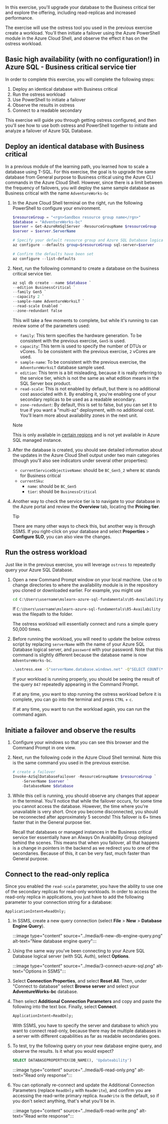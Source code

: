 In this exercise, you'll upgrade your database to the Business critical tier and explore the offering, including read-replicas and increased performance.

The exercise will use the ostress tool you used in the previous exercise create a workload. You'll then initiate a failover using the Azure PowerShell module in the Azure Cloud Shell, and observe the effect it has on the ostress workload.  

## Basic high availability (with no configuration!) in Azure SQL - Business critical service tier

In order to complete this exercise, you will complete the following steps:

1. Deploy an identical database with Business critical
1. Run the ostress workload  
1. Use PowerShell to initiate a failover  
1. Observe the results in ostress  
1. Connect to a readable secondary

This exercise will guide you through getting ostress configured, and then you'll see how to use both ostress and PowerShell together to initiate and analyze a failover of Azure SQL Database.  

## Deploy an identical database with Business critical

In a previous module of the learning path, you learned how to scale a database using T-SQL. For this exercise, the goal is to upgrade the same database from General purpose to Business critical using the Azure CLI commands in the Azure Cloud Shell. However, since there is a limit between the frequency of failovers, you will deploy the same sample database as Business critical with the name `AdventureWorks-bc`  

1. In the Azure Cloud Shell terminal on the right, run the following PowerShell to configure your environment.  

    ```powershell
    $resourceGroup = "<rgn>Sandbox resource group name</rgn>"
    $database = "AdventureWorks-bc"
    $server = Get-AzureRmSqlServer -ResourceGroupName $resourceGroup
    $server = $server.ServerName

    # Specify your default resource group and Azure SQL Database logical server
    az configure --defaults group=$resourceGroup sql-server=$server

    # Confirm the defaults have been set
    az configure --list-defaults
    ```

1. Next, run the following command to create a database on the business critical service tier.  

    ```powershell
    az sql db create --name $database `
    --edition BusinessCritical `
    --family Gen5 `
    --capacity 2 `
    --sample-name AdventureWorksLT `
    --read-scale Enabled `
    --zone-redundant false
    ```

    This will take a few moments to complete, but while it's running to can review some of the parameters used:

    * `family`: This term specifies the hardware generation. To be consistent with the previous exercise, `Gen5` is used.
    * `capacity`: This term is used to specify the number of DTUs or vCores. To be consistent with the previous exercise, `2` vCores are used.
    * `sample-name`: To be consistent with the previous exercise, the `AdventureWorksLT` database sample used.
    * `edition`: This term is a bit misleading, because it is really referring to the service tier, which is not the same as what edition means in the SQL Server box product.  
    * `read-scale`: This is not enabled by default, but there is no additional cost associated with it. By enabling it, you're enabling one of your secondary replicas to be used as a readable secondary.  
    * `zone-redundant`: By default, this is set to false, but you can set it to true if you want a "multi-az" deployment, with no additional cost. You'll learn more about availability zones in the next unit.

    > [!NOTE]
    > This is only available in [certain regions](https://docs.microsoft.com/azure/availability-zones/az-overview#services-support-by-region?azure-portal=true) and is not yet available in Azure SQL managed instance.  

1. After the database is created, you should see detailed information about the updates in the Azure Cloud Shell output under two main categories (though you'll also see indicators under several other properties):  
    * `currentServiceObjectiveName`: should be `BC_Gen5_2` where `BC` stands for Business critical  
    * `currentSku`:  
        * `name`: should be `BC_Gen5`
        * `tier`: should be `BusinessCritical`  

1. Another way to check the service tier is to navigate to your database in the Azure portal and review the **Overview** tab, locating the **Pricing tier**.  

    > [!TIP]
    > There are many other ways to check this, but another way is through SSMS. If you right-click on your database and select **Properties** > **Configure SLO**, you can also view the changes.  

## Run the ostress workload

Just like in the previous exercise, you will leverage `ostress` to repeatedly query your Azure SQL Database.

1. Open a new Command Prompt window on your local machine. Use `cd` to change directories to where the availability module is in the repository you cloned or downloaded earlier. For example, you might use

    ```cmd
    cd C:\Users\username\mslearn-azure-sql-fundamentals\05-Availability
    ```

    If `C:\Users\username\mslearn-azure-sql-fundamentals\05-Availability` was the filepath to the folder.

    The ostress workload will essentially connect and runs a simple query 50,000 times.

1. Before running the workload, you will need to update the below ostress script by replacing `serverName` with the name of your Azure SQL Database logical server, and `password` with your password. Note that this command is slightly different because the database name is now `AdventureWorks-bc`.

    ```cmd
    .\ostress.exe -S"serverName.database.windows.net" -Q"SELECT COUNT(*) FROM SalesLT.Customer" -U"cloudadmin" -d"AdventureWorks-bc" -P"password" -n1 -r50000
    ```

    If your workload is running properly, you should be seeing the result of the query `847` repeatedly appearing in the Command Prompt.

    If at any time, you want to stop running the ostress workload before it is complete, you can go into the terminal and press `CTRL` + `c`.  

    If at any time, you want to run the workload again, you can run the command again.  

## Initiate a failover and observe the results

1. Configure your windows so that you can see this browser and the Command Prompt in one view.  

1. Next, run the following code in the Azure Cloud Shell terminal. Note this is the same command you used in the previous exercise.

    ```powershell
    # create a failover
    Invoke-AzSqlDatabaseFailover -ResourceGroupName $resourceGroup `
        -ServerName $server `
        -DatabaseName $database
    ```

1. While this cell is running, you should observe any changes that appear in the terminal. You'll notice that while the failover occurs, for some time you cannot access the database. However, the time where you're unavailable is very short. Once you become disconnected, you should be reconnected after approximately 5 seconds! This failover is 6+ times faster that in the General purpose tier.  

    Recall that databases or managed instances in the Business critical service tier essentially have an Always On Availability Group deployed behind the scenes. This means that when you failover, all that happens is a change in pointers in the backend as we redirect you to one of the secondaries. Because of this, it can be very fast, much faster than General purpose.

## Connect to the read-only replica

Since you enabled the `read-scale` parameter, you have the ability to use one of the secondary replicas for read-only workloads. In order to access the read-only replica in applications, you just have to add the following parameter to your connection string for a database:  

```text
ApplicationIntent=ReadOnly;
```

1. In SSMS, create a new query connection (select **File** > **New** > **Database Engine Query**).  

    :::image type="content" source="../media/6-new-db-engine-query.png" alt-text="New database engine query":::  

1. Using the same way you've been connecting to your Azure SQL Database logical server (with SQL Auth), select **Options**.  

    :::image type="content" source="../media/3-connect-azure-sql.png" alt-text="Options in SSMS":::  

1. Select **Connection Properties**, and select **Reset All**. Then, under "Connect to database" select **Browse server** and select your **AdventureWorks-bc** database.  

1. Then select **Additional Connection Parameters** and copy and paste the following into the text box. Finally, select **Connect**.  

    ```sql
    ApplicationIntent=ReadOnly;
    ```  

    With SSMS, you have to specify the server and database to which you want to connect read-only, because there may be multiple databases in a server with different capabilities as far as readable secondaries goes.

1. To test, try the following query on your new database engine query, and observe the results. Is it what you would expect?  

    ```sql
    SELECT DATABASEPROPERTYEX(DB_NAME(), 'Updateability')
    ```

    :::image type="content" source="../media/6-read-only.png" alt-text="Read only response":::

1. You can optionally re-connect and update the Additional Connection Parameters (replace `ReadOnly` with `ReadWrite`), and confirm you are accessing the read-write primary replica. `ReadWrite` is the default, so if you don't select anything, that's what you'll be in.

    :::image type="content" source="../media/6-read-write.png" alt-text="Read write response":::
